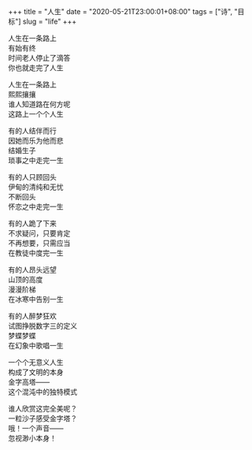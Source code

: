 +++
title = "人生"
date = "2020-05-21T23:00:01+08:00"
tags = ["诗", "目标"]
slug = "life"
+++

人生在一条路上  
有始有终  
时间老人停止了滴答  
你也就走完了人生

人生在一条路上  
熙熙攘攘  
谁人知道路在何方呢  
这路上一个个人生

有的人结伴而行  
因她而乐为他而悲  
结婚生子  
琐事之中走完一生

有的人只顾回头  
伊甸的清纯和无忧  
不断回头  
怀恋之中走完一生

有的人跪了下来  
不求疑问，只要肯定  
不再想要，只需应当  
在教徒中度完一生

有的人昂头远望  
山顶的高度  
漫漫阶梯  
在冰寒中告别一生

有的人醉梦狂欢  
试图挣脱数字三的定义  
梦蝶梦蝶  
在幻象中歌唱一生

一个个无意义人生  
构成了文明的本身  
金字高塔——  
这个混沌中的独特模式

谁人欣赏这完全美呢？  
一粒沙子感受金字塔？  
哦！一个声音——  
忽视渺小本身！
